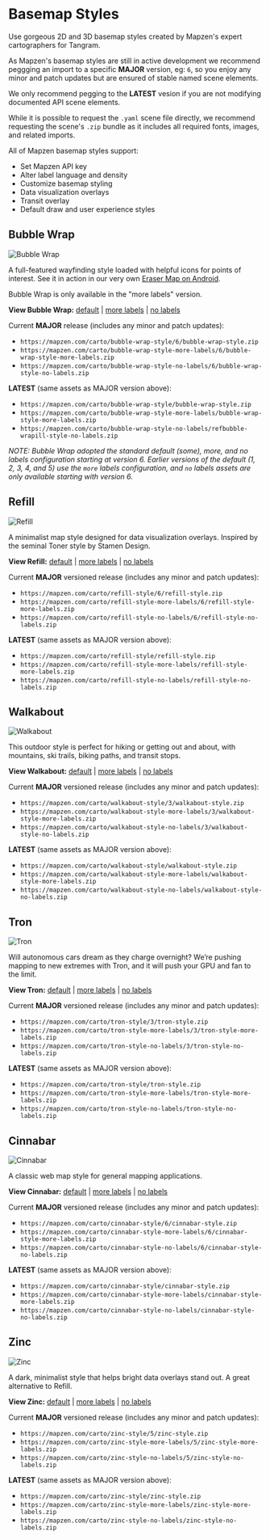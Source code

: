 # Basemap Styles

Use gorgeous 2D and 3D basemap styles created by Mapzen's expert cartographers for Tangram.

As Mapzen's basemap styles are still in active development we recommend peggging an import
 to a specific **MAJOR** version, eg: `6`, so you enjoy any minor and patch updates but
 are ensured of stable named scene elements.

We only recommend pegging to the **LATEST** vesion if you are not modifying documented API
 scene elements.

While it is possible to request the `.yaml` scene file directly, we recommend requesting
 the scene's `.zip` bundle as it includes all required fonts, images, and related imports.
 
 All of Mapzen basemap styles support: 
* Set Mapzen API key
* Alter label language and density
* Customize basemap styling
* Data visualization overlays
* Transit overlay
* Default draw and user experience styles

## Bubble Wrap

![Bubble Wrap](./img/bubble-wrap-style.png)

A full-featured wayfinding style loaded with helpful icons for points of interest. See it
 in action in our very own [Eraser Map on Android](https://mapzen.com/blog/erasermap-beta/).

Bubble Wrap is only available in the "more labels" version.

**View Bubble Wrap:** [default](https://mapzen.com/products/maps/bubble-wrap) | [more labels](https://mapzen.com/products/maps/bubble-wrap/more-labels) | [no labels](https://mapzen.com/products/maps/bubble-wrap/no-labels)

Current **MAJOR** release (includes any minor and patch updates):

* `https://mapzen.com/carto/bubble-wrap-style/6/bubble-wrap-style.zip`
* `https://mapzen.com/carto/bubble-wrap-style-more-labels/6/bubble-wrap-style-more-labels.zip`
* `https://mapzen.com/carto/bubble-wrap-style-no-labels/6/bubble-wrap-style-no-labels.zip`

**LATEST** (same assets as MAJOR version above):

* `https://mapzen.com/carto/bubble-wrap-style/bubble-wrap-style.zip`
* `https://mapzen.com/carto/bubble-wrap-style-more-labels/bubble-wrap-style-more-labels.zip`
* `https://mapzen.com/carto/bubble-wrap-style-no-labels/refbubble-wrapill-style-no-labels.zip`

_NOTE: Bubble Wrap adopted the standard default (some), more, and no labels configuration
 starting at version 6. Earlier versions of the default (1, 2, 3, 4, and 5) use the `more`
 labels configuration, and `no` labels assets are only available starting with version 6._

## Refill

![Refill](./img/refill-style.png)

A minimalist map style designed for data visualization overlays. Inspired by the seminal Toner style by Stamen Design.

**View Refill:** [default](https://mapzen.com/products/maps/refill) | [more labels](https://mapzen.com/products/maps/refill/more-labels) | [no labels](https://mapzen.com/products/maps/refill/no-labels)

Current **MAJOR** versioned release (includes any minor and patch updates):

* `https://mapzen.com/carto/refill-style/6/refill-style.zip`
* `https://mapzen.com/carto/refill-style-more-labels/6/refill-style-more-labels.zip`
* `https://mapzen.com/carto/refill-style-no-labels/6/refill-style-no-labels.zip`

**LATEST** (same assets as MAJOR version above):

* `https://mapzen.com/carto/refill-style/refill-style.zip`
* `https://mapzen.com/carto/refill-style-more-labels/refill-style-more-labels.zip`
* `https://mapzen.com/carto/refill-style-no-labels/refill-style-no-labels.zip`

## Walkabout

![Walkabout](./img/walkabout-style.png)

This outdoor style is perfect for hiking or getting out and about, with mountains, ski trails, biking paths, and transit stops.

**View Walkabout:** [default](https://mapzen.com/products/maps/walkabout) | [more labels](https://mapzen.com/products/maps/walkabout/more-labels) | [no labels](https://mapzen.com/products/maps/walkabout/no-labels)

Current **MAJOR** versioned release (includes any minor and patch updates):

* `https://mapzen.com/carto/walkabout-style/3/walkabout-style.zip`
* `https://mapzen.com/carto/walkabout-style-more-labels/3/walkabout-style-more-labels.zip`
* `https://mapzen.com/carto/walkabout-style-no-labels/3/walkabout-style-no-labels.zip`

**LATEST** (same assets as MAJOR version above):

* `https://mapzen.com/carto/walkabout-style/walkabout-style.zip`
* `https://mapzen.com/carto/walkabout-style-more-labels/walkabout-style-more-labels.zip`
* `https://mapzen.com/carto/walkabout-style-no-labels/walkabout-style-no-labels.zip`

## Tron

![Tron](./img/tron-style.gif)

Will autonomous cars dream as they charge overnight? We’re pushing mapping to new extremes with Tron, and it will push your GPU and fan to the limit.

**View Tron:** [default](https://mapzen.com/products/maps/tron) | [more labels](https://mapzen.com/products/maps/tron/more-labels) | [no labels](https://mapzen.com/products/maps/tron/no-labels)

Current **MAJOR** versioned release (includes any minor and patch updates):

* `https://mapzen.com/carto/tron-style/3/tron-style.zip`
* `https://mapzen.com/carto/tron-style-more-labels/3/tron-style-more-labels.zip`
* `https://mapzen.com/carto/tron-style-no-labels/3/tron-style-no-labels.zip`

**LATEST** (same assets as MAJOR version above):

* `https://mapzen.com/carto/tron-style/tron-style.zip`
* `https://mapzen.com/carto/tron-style-more-labels/tron-style-more-labels.zip`
* `https://mapzen.com/carto/tron-style-no-labels/tron-style-no-labels.zip`

## Cinnabar

![Cinnabar](./img/cinnabar-style.png)

A classic web map style for general mapping applications.

**View Cinnabar:** [default](https://mapzen.com/products/maps/cinnabar) | [more labels](https://mapzen.com/products/maps/cinnabar/more-labels) | [no labels](https://mapzen.com/products/maps/cinnabar/no-labels)

Current **MAJOR** versioned release (includes any minor and patch updates):

* `https://mapzen.com/carto/cinnabar-style/6/cinnabar-style.zip`
* `https://mapzen.com/carto/cinnabar-style-more-labels/6/cinnabar-style-more-labels.zip`
* `https://mapzen.com/carto/cinnabar-style-no-labels/6/cinnabar-style-no-labels.zip`

**LATEST** (same assets as MAJOR version above):

* `https://mapzen.com/carto/cinnabar-style/cinnabar-style.zip`
* `https://mapzen.com/carto/cinnabar-style-more-labels/cinnabar-style-more-labels.zip`
* `https://mapzen.com/carto/cinnabar-style-no-labels/cinnabar-style-no-labels.zip`

## Zinc

![Zinc](./img/zinc-style.png)

A dark, minimalist style that helps bright data overlays stand out. A great alternative to Refill.

**View Zinc:** [default](https://mapzen.com/products/maps/zinc) | [more labels](https://mapzen.com/products/maps/zinc/more-labels) | [no labels](https://mapzen.com/products/maps/zinc/no-labels)

Current **MAJOR** versioned release (includes any minor and patch updates):

* `https://mapzen.com/carto/zinc-style/5/zinc-style.zip`
* `https://mapzen.com/carto/zinc-style-more-labels/5/zinc-style-more-labels.zip`
* `https://mapzen.com/carto/zinc-style-no-labels/5/zinc-style-no-labels.zip`

**LATEST** (same assets as MAJOR version above):

* `https://mapzen.com/carto/zinc-style/zinc-style.zip`
* `https://mapzen.com/carto/zinc-style-more-labels/zinc-style-more-labels.zip`
* `https://mapzen.com/carto/zinc-style-no-labels/zinc-style-no-labels.zip`
